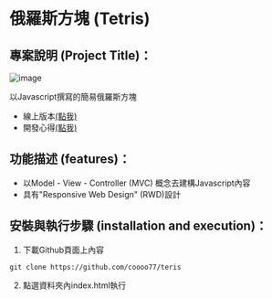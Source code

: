 # 俄羅斯方塊 (Tetris)

## 專案說明 (Project Title)：

![image](https://i.imgur.com/epphYRt.png)

以Javascript撰寫的簡易俄羅斯方塊
* 線上版本[(點我)](https://codepen.io/tzu-lin-chang/pen/KKVEpaO)
* 開發心得[(點我)]()

## 功能描述 (features)：
* 以Model - View - Controller (MVC) 概念去建構Javascript內容
* 具有"Responsive Web Design" (RWD)設計

## 安裝與執行步驟 (installation and execution)：
1. 下載Github頁面上內容
```console
git clone https://github.com/coooo77/teris
```

2. 點選資料夾內index.html執行